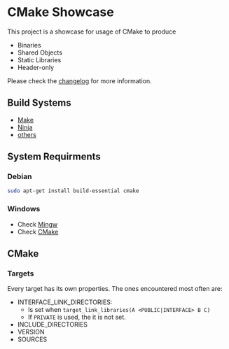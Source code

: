 # CMake Showcase

This project is a showcase for usage of CMake to produce
* Binaries
* Shared Objects
* Static Libraries
* Header-only

Please check the [changelog](CHANGELOG.md) for more information.

## Build Systems

- [Make](https://www.gnu.org/software/make/)
- [Ninja](https://ninja-build.org/)
- [others](https://alternativeto.net/software/ninja-build/)


## System Requirments

### Debian

```bash
sudo apt-get install build-essential cmake
```

### Windows

- Check [Mingw](http://mingw-w64.org/doku.php)
- Check [CMake](https://cmake.org/download/)

## CMake

### Targets

Every target has its own properties. The ones encountered most often are:

- INTERFACE_LINK_DIRECTORIES:
    - Is set when `target_link_libraries(A <PUBLIC|INTERFACE> B C)`
    - If `PRIVATE` is used, the it is not set.
- INCLUDE_DIRECTORIES
- VERSION
- SOURCES